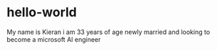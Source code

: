 # hello-world

My name is Kieran i am 33 years of age newly married and looking to become a microsoft AI engineer 
